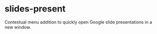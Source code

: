 slides-present
==============

Contextual menu addition to quickly open Google slide presentations in a new window.
